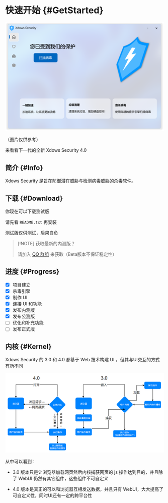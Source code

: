 # 快速开始 {#GetStarted}

![HomeUI](./PNG/HomeUI.png)

（图片仅供参考）

来看看下一代的全新 Xdows Security 4.0


## 简介 {#Info}

Xdows Security 是旨在防御潜在威胁与检测病毒威胁的杀毒软件。

## 下载 {#Download}

你现在可以下载测试版

请先看 `README.txt` 再安装

测试版仅供测试，后果自负

<Linkcard url="https://www.123865.com/s/1y1qVv-52LY" title="下载 Xdows Security Beta" description="本次公测版本：4.00-Beta7" logo="/logo.svg"/>

>[!NOTE] 获取最新的内测版？
>
>请加入 [QQ 群组](https://qm.qq.com/q/RLZQRF98sO) 来获取（Beta版本不保证稳定性）
>

## 进度 {#Progress}

 - [x] 项目建立
 - [x] 杀毒引擎
 - [x] 制作 UI
 - [x] 连接 UI 和功能
 - [x] 发布内测版
 - [x] 发布公测版
 - [ ] 优化和补充功能
 - [ ] 发布正式版

## 内核 {#Kernel}

Xdows Security 的 3.0 和 4.0 都基于 Web 技术构建 UI ，但其与UI交互的方式有所不同

![FlowChart](./PNG/FlowChart.png)

从中可以看到：

 - 3.0 版本只是让浏览器加载网页然后内核捕获网页的 js 操作达到目的，并且除了 WebUI 仍然有其它组件，这些组件不可自定义

 - 4.0 版本是真正的可以和浏览器互相发送数据，并且只有 WebUI，大大提高了可自定义性，同时UI还有一定的跨平台性
